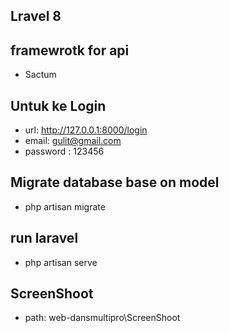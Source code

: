 
## Lravel 8

## framewrotk for api
- Sactum

## Untuk ke Login
- url: http://127.0.0.1:8000/login
- email: gulit@gmail.com
- password : 123456

## Migrate database base on model
- php artisan migrate

## run laravel 
- php artisan serve

## ScreenShoot 
- path: web-dansmultipro\ScreenShoot